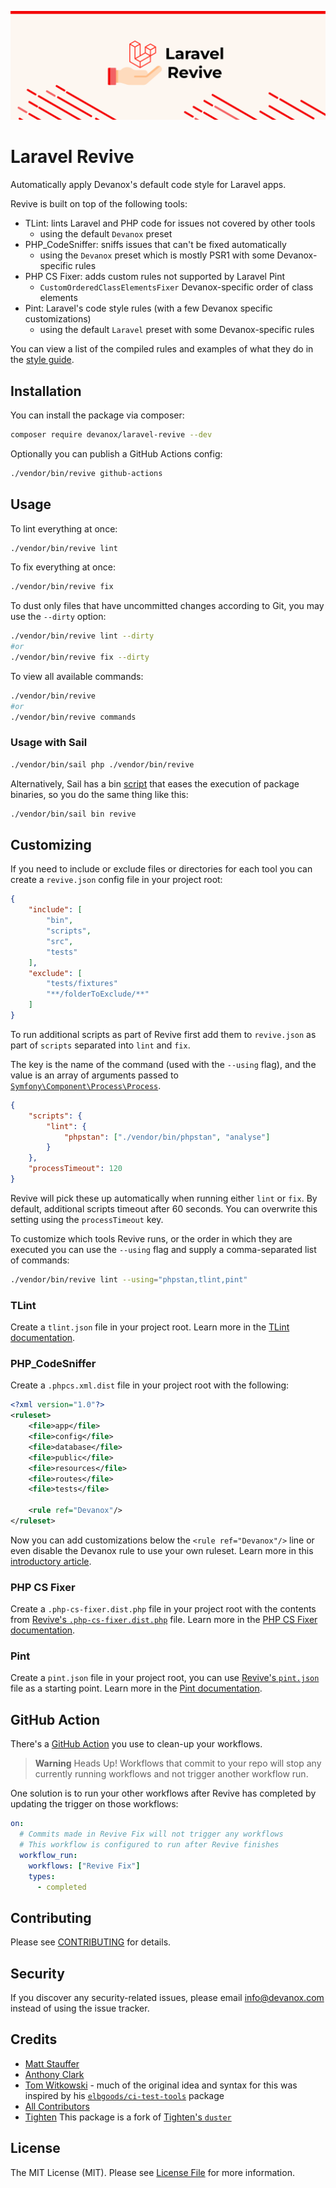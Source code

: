 ![Project Banner](./banner.png)

# Laravel Revive

Automatically apply Devanox's default code style for Laravel apps.

Revive is built on top of the following tools:

- TLint: lints Laravel and PHP code for issues not covered by other tools
  - using the default `Devanox` preset
- PHP_CodeSniffer: sniffs issues that can't be fixed automatically
  - using the `Devanox` preset which is mostly PSR1 with some Devanox-specific rules
- PHP CS Fixer: adds custom rules not supported by Laravel Pint
  - `CustomOrderedClassElementsFixer` Devanox-specific order of class elements
- Pint: Laravel's code style rules (with a few Devanox specific customizations)
  - using the default `Laravel` preset with some Devanox-specific rules

You can view a list of the compiled rules and examples of what they do in the [style guide](./style-guide.md).

## Installation

You can install the package via composer:

```bash
composer require devanox/laravel-revive --dev
```

Optionally you can publish a GitHub Actions config:

```bash
./vendor/bin/revive github-actions
```

## Usage

To lint everything at once:

```bash
./vendor/bin/revive lint
```

To fix everything at once:

```bash
./vendor/bin/revive fix
```

To dust only files that have uncommitted changes according to Git, you may use the `--dirty` option:

```bash
./vendor/bin/revive lint --dirty
#or
./vendor/bin/revive fix --dirty
```

To view all available commands:

```bash
./vendor/bin/revive
#or
./vendor/bin/revive commands
```

### Usage with Sail

```bash
./vendor/bin/sail php ./vendor/bin/revive
```

Alternatively, Sail has a bin [script](https://github.com/laravel/sail/blob/1.x/bin/sail#L211) that eases the execution of package binaries, so you do the same thing like this:

```bash
./vendor/bin/sail bin revive
```

## Customizing

If you need to include or exclude files or directories for each tool you can create a `revive.json` config file in your project root:

```json
{
    "include": [
        "bin",
        "scripts",
        "src",
        "tests"
    ],
    "exclude": [
        "tests/fixtures"
        "**/folderToExclude/**"
    ]
}
```

To run additional scripts as part of Revive first add them to `revive.json` as part of `scripts` separated into `lint` and `fix`.

The key is the name of the command (used with the `--using` flag), and the value is an array of arguments passed to [`Symfony\Component\Process\Process`](https://symfony.com/doc/current/components/process.html).

```json
{
    "scripts": {
        "lint": {
            "phpstan": ["./vendor/bin/phpstan", "analyse"]
        }
    },
    "processTimeout": 120
}
```

Revive will pick these up automatically when running either `lint` or `fix`.
By default, additional scripts timeout after 60 seconds. You can overwrite this setting using the `processTimeout` key.

To customize which tools Revive runs, or the order in which they are executed you can use the `--using` flag and supply a comma-separated list of commands:

```bash
./vendor/bin/revive lint --using="phpstan,tlint,pint"
```

### TLint

Create a `tlint.json` file in your project root. Learn more in the [TLint documentation](https://github.com/tighten/tlint#configuration).

### PHP_CodeSniffer

Create a `.phpcs.xml.dist` file in your project root with the following:

```xml
<?xml version="1.0"?>
<ruleset>
    <file>app</file>
    <file>config</file>
    <file>database</file>
    <file>public</file>
    <file>resources</file>
    <file>routes</file>
    <file>tests</file>

    <rule ref="Devanox"/>
</ruleset>
```

Now you can add customizations below the `<rule ref="Devanox"/>` line or even disable the Devanox rule to use your own ruleset. Learn more in this [introductory article](https://ncona.com/2012/12/creating-your-own-phpcs-standard/).

### PHP CS Fixer

Create a `.php-cs-fixer.dist.php` file in your project root with the contents from [Revive's `.php-cs-fixer.dist.php`](standards/.php-cs-fixer.dist.php) file. Learn more in the [PHP CS Fixer documentation](https://cs.symfony.com/doc/config.html).

### Pint

Create a `pint.json` file in your project root, you can use [Revive's `pint.json`](standards/pint.json) file as a starting point. Learn more in the [Pint documentation](https://laravel.com/docs/pint#configuring-pint).

## GitHub Action

There's a [GitHub Action](https://github.com/devanoxLtd/revive-action) you use to clean-up your workflows.

>**Warning** Heads Up! Workflows that commit to your repo will stop any currently running workflows and not trigger another workflow run.

One solution is to run your other workflows after Revive has completed by updating the trigger on those workflows:

```yml
on:
  # Commits made in Revive Fix will not trigger any workflows
  # This workflow is configured to run after Revive finishes
  workflow_run:
    workflows: ["Revive Fix"]
    types:
      - completed
```

## Contributing

Please see [CONTRIBUTING](CONTRIBUTING.md) for details.

## Security

If you discover any security-related issues, please email info@devanox.com instead of using the issue tracker.

## Credits

- [Matt Stauffer](https://github.com/mattstauffer)
- [Anthony Clark](https://github.com/driftingly)
- [Tom Witkowski](https://github.com/devgummibeer) - much of the original idea and syntax for this was inspired by his [`elbgoods/ci-test-tools`](https://github.com/elbgoods/ci-test-tools) package
- [All Contributors](../../contributors)
- [Tighten](https://github.com/tighten) This package is a fork of [Tighten's `duster`](https://github.com/tighten/duster)

## License

The MIT License (MIT). Please see [License File](LICENSE.md) for more information.
